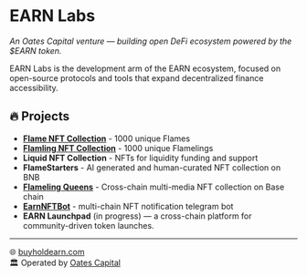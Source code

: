 # EARN Labs

*An Oates Capital venture — building open DeFi ecosystem powered by the $EARN token.*

EARN Labs is the development arm of the EARN ecosystem, focused on open-source protocols and tools that expand decentralized finance accessibility.

## 🔥 Projects
- **[Flame NFT Collection](https:github.com/earn-labs/flames-dapp)** - 1000 unique Flames
- **[Flamling NFT Collection](https:github.com/earn-labs/flamelings-dapp)** - 1000 unique Flamelings
- **Liquid NFT Collection** - NFTs for liquidity funding and support
- **FlameStarters** - AI generated and human-curated NFT collection on BNB
- **[Flameling Queens](https:github.com/earn-labs/queens-dapp)** - Cross-chain multi-media NFT collection on Base chain
- **[EarnNFTBot](https:github.com/earn-labs/earn-nft-bot)** - multi-chain NFT notification telegram bot
- **EARN Launchpad** (in progress) — a cross-chain platform for community-driven token launches.
---

🌐 [buyholdearn.com](https://buyholdearn.com)  
🏛️ Operated by [Oates Capital](https://oatescap.com)
